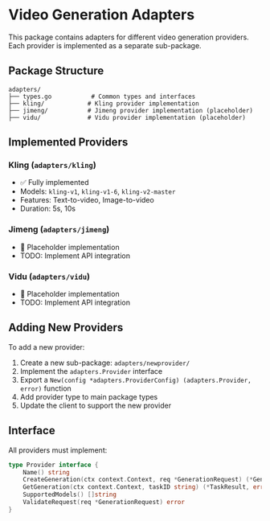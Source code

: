 # Video Generation Adapters

This package contains adapters for different video generation providers. Each provider is implemented as a separate sub-package.

## Package Structure

```
adapters/
├── types.go           # Common types and interfaces
├── kling/            # Kling provider implementation
├── jimeng/           # Jimeng provider implementation (placeholder)
├── vidu/             # Vidu provider implementation (placeholder)
```

## Implemented Providers

### Kling (`adapters/kling`)
- ✅ Fully implemented
- Models: `kling-v1`, `kling-v1-6`, `kling-v2-master`
- Features: Text-to-video, Image-to-video
- Duration: 5s, 10s

### Jimeng (`adapters/jimeng`) 
- 🚧 Placeholder implementation
- TODO: Implement API integration

### Vidu (`adapters/vidu`)
- 🚧 Placeholder implementation  
- TODO: Implement API integration

## Adding New Providers

To add a new provider:

1. Create a new sub-package: `adapters/newprovider/`
2. Implement the `adapters.Provider` interface
3. Export a `New(config *adapters.ProviderConfig) (adapters.Provider, error)` function
4. Add provider type to main package types
5. Update the client to support the new provider

## Interface

All providers must implement:

```go
type Provider interface {
    Name() string
    CreateGeneration(ctx context.Context, req *GenerationRequest) (*GenerationResponse, error)
    GetGeneration(ctx context.Context, taskID string) (*TaskResult, error)
    SupportedModels() []string
    ValidateRequest(req *GenerationRequest) error
}
``` 